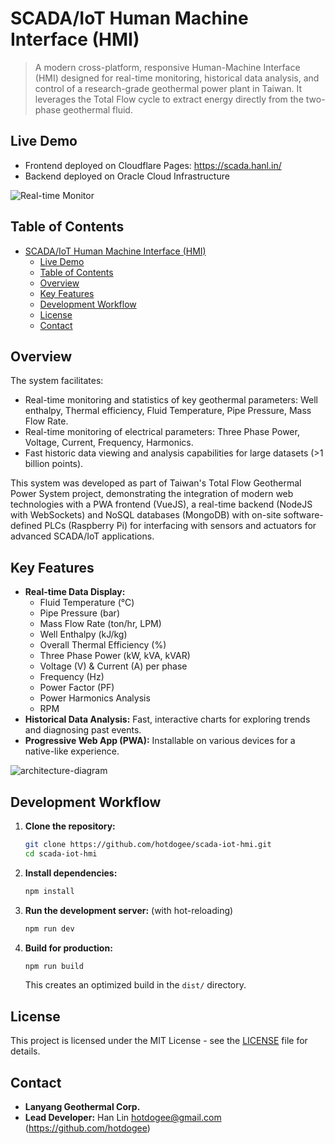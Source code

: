 # SCADA/IoT Human Machine Interface (HMI)

> A modern cross-platform, responsive Human-Machine Interface (HMI) designed for real-time monitoring, historical data analysis, and control of a research-grade geothermal power plant in Taiwan. It leverages the Total Flow cycle to extract energy directly from the two-phase geothermal fluid.

## Live Demo

- Frontend deployed on Cloudflare Pages: https://scada.hanl.in/
- Backend deployed on Oracle Cloud Infrastructure

![Real-time Monitor](https://github.com/user-attachments/assets/b178e905-4e73-49ac-8b37-0e820c9cf8fe)

## Table of Contents

- [SCADA/IoT Human Machine Interface (HMI)](#scadaiot-human-machine-interface-hmi)
  - [Live Demo](#live-demo)
  - [Table of Contents](#table-of-contents)
  - [Overview](#overview)
  - [Key Features](#key-features)
  - [Development Workflow](#development-workflow)
  - [License](#license)
  - [Contact](#contact)

## Overview

The system facilitates:

- Real-time monitoring and statistics of key geothermal parameters: Well enthalpy, Thermal efficiency, Fluid Temperature, Pipe Pressure, Mass Flow Rate.
- Real-time monitoring of electrical parameters: Three Phase Power, Voltage, Current, Frequency, Harmonics.
- Fast historic data viewing and analysis capabilities for large datasets (>1 billion points).

This system was developed as part of Taiwan's Total Flow Geothermal Power System project, demonstrating the integration of modern web technologies with a PWA frontend (VueJS), a real-time backend (NodeJS with WebSockets) and NoSQL databases (MongoDB) with on-site software-defined PLCs (Raspberry Pi) for interfacing with sensors and actuators for advanced SCADA/IoT applications.

## Key Features

- **Real-time Data Display:**
  - Fluid Temperature (°C)
  - Pipe Pressure (bar)
  - Mass Flow Rate (ton/hr, LPM)
  - Well Enthalpy (kJ/kg)
  - Overall Thermal Efficiency (%)
  - Three Phase Power (kW, kVA, kVAR)
  - Voltage (V) & Current (A) per phase
  - Frequency (Hz)
  - Power Factor (PF)
  - Power Harmonics Analysis
  - RPM
- **Historical Data Analysis:** Fast, interactive charts for exploring trends and diagnosing past events.
- **Progressive Web App (PWA):** Installable on various devices for a native-like experience.

![architecture-diagram](https://github.com/user-attachments/assets/dbdecedd-dfca-4188-955a-7ce15d3ccca2)

## Development Workflow

1.  **Clone the repository:**

    ```bash
    git clone https://github.com/hotdogee/scada-iot-hmi.git
    cd scada-iot-hmi
    ```

2.  **Install dependencies:**

    ```bash
    npm install
    ```

3.  **Run the development server:** (with hot-reloading)

    ```bash
    npm run dev
    ```

4.  **Build for production:**
    ```bash
    npm run build
    ```
    This creates an optimized build in the `dist/` directory.

## License

This project is licensed under the MIT License - see the [LICENSE](LICENSE) file for details.

## Contact

- **Lanyang Geothermal Corp.**
- **Lead Developer:** Han Lin <hotdogee@gmail.com> (https://github.com/hotdogee)
